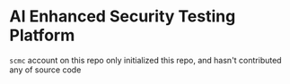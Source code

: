 # AI Enhanced Security Testing Platform

`scmc` account on this repo only initialized this repo, and hasn't contributed any of source code
